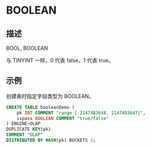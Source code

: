 # BOOLEAN

## 描述

BOOL, BOOLEAN

与 TINYINT 一样，0 代表 false，1 代表 true。

## 示例

创建表时指定字段类型为 BOOLEAN。

```sql
CREATE TABLE booleanDemo (
    pk INT COMMENT "range [-2147483648, 2147483647]",
    ispass BOOLEAN COMMENT "true/false"
) ENGINE=OLAP 
DUPLICATE KEY(pk)
COMMENT "OLAP"
DISTRIBUTED BY HASH(pk) BUCKETS 4;
```
